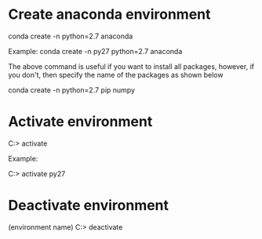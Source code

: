 # Create anaconda environment

conda create -n <environment name> python=2.7 anaconda

Example: conda create -n py27 python=2.7 anaconda

The above command is useful if you want to install all packages, however, if you don't, then specify
the name of the packages as shown below

conda create -n <environment name> python=2.7 pip numpy

# Activate environment

C:\> activate <environment name> 

Example: 

C:\> activate py27

# Deactivate environment
(environment name) C:\> deactivate


